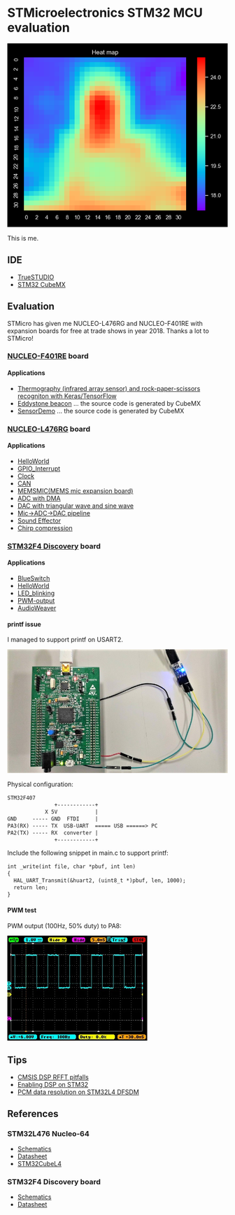 # STMicroelectronics STM32 MCU evaluation

![](./NUCLEO-F401RE/Thermography/thermography/screenshots/this_is_me.png)

This is me.

## IDE

- [TrueSTUDIO](https://atollic.com/truestudio/)
- [STM32 CubeMX](https://www.st.com/en/development-tools/stm32cubemx.html)

## Evaluation

STMicro has given me NUCLEO-L476RG and NUCLEO-F401RE with expansion boards for free at trade shows in year 2018. Thanks a lot to STMicro!

### [NUCLEO-F401RE](http://www.st.com/en/evaluation-tools/nucleo-f401re.html) board

#### Applications

- [Thermography (infrared array sensor) and rock-paper-scissors recogniton with Keras/TensorFlow](./NUCLEO-F401RE/Thermography)
- [Eddystone beacon](./NUCLEO-F401RE/Beacon) ... the source code is generated by CubeMX
- [SensorDemo](./NUCLEO-F401RE/SensorDemo) ... the source code is generated by CubeMX

### [NUCLEO-L476RG](http://www.st.com/en/evaluation-tools/nucleo-l476rg.html) board

#### Applications

- [HelloWorld](./NUCLEO-L476RG/HelloWorld)
- [GPIO_Interrupt](.//GPIO_Interrupt)
- [Clock](./NUCLEO-L476RG/Clock/README.md)
- [CAN](./NUCLEO-L476RG/CAN/README.md)
- [MEMSMIC(MEMS mic expansion board)](./NUCLEO-L476RG/MEMSMIC/README.md)
- [ADC with DMA](./NUCLEO-L476RG/ADC/README.md)
- [DAC with triangular wave and sine wave](./NUCLEO-L476RG/DAC/README.md)
- [Mic->ADC->DAC pipeline](./NUCLEO-L476RG/Mic_ADC_DAC/README.md)
- [Sound Effector](./NUCLEO-L476RG/Sound_Effector)
- [Chirp compression](./NUCLEO-L476RG/Chirp_Compression)

### [STM32F4 Discovery](http://www.st.com/en/evaluation-tools/stm32f4discovery.html) board

#### Applications

- [BlueSwitch](./STM32F4-Discovery/BlueSwitch)
- [HelloWorld](./STM32F4-Discovery/HelloWorld)
- [LED_blinking](./STM32F4-Discovery/LED_blinking)
- [PWM-output](./STM32F4-Discovery/PWM-output)
- [AudioWeaver](./STM32F4-Discovery/AudioWeaver)

#### printf issue

I managed to support printf on USART2.

![UART](./doc/STM32F4_Discovery_UART.jpg)

Physical configuration:

```
STM32F407
               +------------+
            X 5V            |
GND     ----- GND  FTDI     |
PA3(RX) ----- TX  USB-UART  ===== USB ======> PC
PA2(TX) ----- RX  converter |
               +------------+
```

Include the following snippet in main.c to support printf:

```
int _write(int file, char *pbuf, int len)
{
  HAL_UART_Transmit(&huart2, (uint8_t *)pbuf, len, 1000);
  return len;
}
```

#### PWM test

PWM output (100Hz, 50% duty) to PA8:

![waveform](./doc/PWM_waveform.jpg)

## Tips

- [CMSIS DSP RFFT pitfalls](./tips/CMSIS_DSP_RFFT.md)
- [Enabling DSP on STM32](./tips/ENABLE_DSP_AND_PRINTF.md)
- [PCM data resolution on STM32L4 DFSDM](./tips/RESOLUTION.md)

## References

### STM32L476 Nucleo-64

- [Schematics](http://www.st.com/resource/en/schematic_pack/nucleo_64pins_sch.zip)
- [Datasheet](http://www.st.com/resource/en/datasheet/stm32l476je.pdf)
- [STM32CubeL4](https://my.st.com/content/my_st_com/en/products/embedded-software/mcus-embedded-software/stm32-embedded-software/stm32cube-mcu-packages/stm32cubel4.license%3d1524847579867.html)

### STM32F4 Discovery board

- [Schematics](http://www.st.com/resource/en/schematic_pack/stm32f4discovery_sch.zip)
- [Datasheet](http://www.st.com/resource/en/datasheet/dm00037051.pdf)
